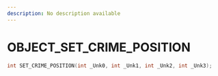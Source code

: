 ```yaml
---
description: No description available 
---
```


# OBJECT\_SET_CRIME_POSITION

```cpp
int SET_CRIME_POSITION(int _Unk0, int _Unk1, int _Unk2, int _Unk3);
```